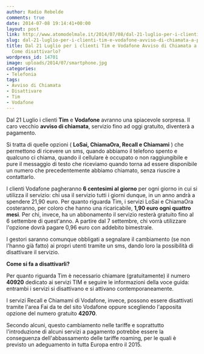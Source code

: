 ```yaml
---
author: Radio Rebelde
comments: true
date: 2014-07-08 19:14:41+00:00
layout: post
link: http://www.atomodelmale.it/2014/07/08/dal-21-luglio-per-i-clienti-tim-e-vodafone-avviso-di-chiamata-a-pagamento-come-disattivarlo/
slug: dal-21-luglio-per-i-clienti-tim-e-vodafone-avviso-di-chiamata-a-pagamento-come-disattivarlo
title: Dal 21 Luglio per i clienti Tim e Vodafone Avviso di Chiamata a pagamento.
  Come disattivarlo?
wordpress_id: 14701
image: uploads/2014/07/smartphone.jpg
categories:
- Telefonia
tags:
- Avviso di Chiamata
- Disattivare
- Tim
- Vodafone
---
```


Dal 21 Luglio i clienti **Tim** e **Vodafone** avranno una spiacevole sorpresa. Il caro vecchio **avviso di chiamata**, servizio fino ad oggi gratuito, diventerà a pagamento.

Si tratta di quelle opzioni ( **LoSai, ChiamaOra, Recall e Chiamami** ) che permettono di ricevere un sms, quando abbiamo il telefono spento e qualcuno ci chiama, quando il cellulare è occupato o non raggiungibile e pure il messaggio di testo che riceviamo quando torna ad essere disponibile un numero che precedentemente abbiamo chiamato, senza riuscire a contattarlo.

I clienti Vodafone pagheranno **6 centesimi  al giorno** per ogni giorno in cui si utilizza il servizio: chi usa il servizio tutti i giorni dunque, in un anno andrà a spendere 21,90 euro. Per quanto riguarda Tim, i servizi LoSai e ChiamaOra costeranno, per coloro che hanno una ricaricabile, **1,90 euro ogni quattro mesi**. Per chi, invece, ha un abbonamento il servizio resterà gratuito fino al 6 settembre di quest'anno. A partire dal 7 settembre, chi vorrà utilizzare l'opzione dovrà pagare 0,96 euro con addebito bimestrale.

I gestori saranno comunque obbligati a segnalare il cambiamento (se non l'hanno già fatto) ai propri utenti tramite un sms, dando loro la possibilità di disattivare il servizio.

**Come si fa a disattivarli?**

Per quanto riguarda Tim è necessario chiamare (gratuitamente) il numero **40920** dedicato ai servizi TIM e seguire le informazioni della voce guida: entrambi i servizi si disattivano e si attivano contemporaneamente.

I servizi Recall e Chiamami di Vodafone, invece, possono essere disattivati tramite l'area Fai da te del sito Vodafone oppure scegliendo l'apposita opzione del numero gratuito **42070**.

Secondo alcuni, questo cambiamento nelle tariffe e soprattutto l'introduzione di alcuni servizi a pagamento potrebbe essere la conseguenza dell'abbassamento delle tariffe roaming, per le quali è previsto un adeguamento in tutta Europa entro il 2015.
